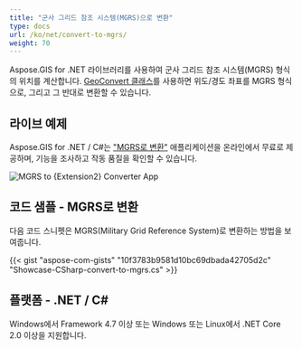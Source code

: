 ```yaml
---
title: "군사 그리드 참조 시스템(MGRS)으로 변환"
type: docs
url: /ko/net/convert-to-mgrs/
weight: 70
---
```


Aspose.GIS for .NET 라이브러리를 사용하여 군사 그리드 참조 시스템(MGRS) 형식의 위치를 계산합니다. [GeoConvert 클래스](https://reference.aspose.com/gis/net/aspose.gis/geoconvert)를 사용하면 위도/경도 좌표를 MGRS 형식으로, 그리고 그 반대로 변환할 수 있습니다.

## **라이브 예제**

Aspose.GIS for .NET / C#는 ["MGRS로 변환"](https://products.aspose.app/gis/coordinates/convert-to-mgrs) 애플리케이션을 온라인에서 무료로 제공하며, 기능을 조사하고 작동 품질을 확인할 수 있습니다.

![MGRS to {Extension2} Converter App](coordinates.png)

## **코드 샘플 - MGRS로 변환**

다음 코드 스니펫은 MGRS(Military Grid Reference System)로 변환하는 방법을 보여줍니다.

{{< gist "aspose-com-gists" "10f3783b9581d10bc69dbada42705d2c" "Showcase-CSharp-convert-to-mgrs.cs" >}}

## **플랫폼 - .NET / C#**

Windows에서 Framework 4.7 이상 또는 Windows 또는 Linux에서 .NET Core 2.0 이상을 지원합니다.
